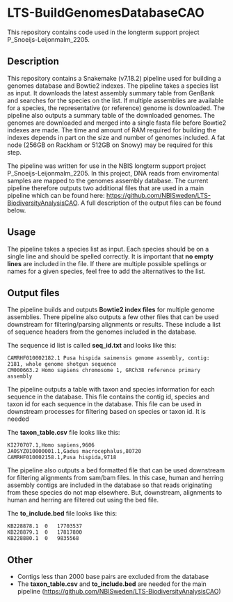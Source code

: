 # LTS-BuildGenomesDatabaseCAO

This repository contains code used in the longterm support project P_Snoeijs-Leijonmalm_2205.

## Description

This repository contains a Snakemake (v7.18.2) pipeline used for building a genomes database and Bowtie2 indexes. The pipeline takes a species list as input. It downloads the latest assembly summary table from GenBank and searches for the species on the list. If multiple assemblies are available for a species, the representative (or reference) genome is downloaded. The pipeline also outputs a summary table of the downloaded genomes. The genomes are downloaded and merged into a single fasta file before Bowtie2 indexes are made. The time and amount of RAM required for building the indexes depends in part on the size and number of genomes included. A fat node (256GB on Rackham or 512GB on Snowy) may be required for this step. 

The pipeline was written for use in the NBIS longterm support project P_Snoeijs-Leijonmalm_2205. In this project, DNA reads from enviromental samples are mapped to the genomes assembly database. The current pipeline therefore outputs two additional files that are used in a main pipeline which can be found here: https://github.com/NBISweden/LTS-BiodiversityAnalysisCAO. A full description of the output files can be found below.

## Usage
The pipeline takes a species list as input. Each species should be on a single line and should be spelled correctly. It is important that **no empty lines** are included in the file. If there are multiple possible spellings or names for a given species, feel free to add the alternatives to the list.

## Output files
The pipeline builds and outputs **Bowtie2 index files** for multiple genome assemblies. There pipeline also outputs a few other files that can be used downstream for filtering/parsing alignments or results. These include a list of sequence headers from the genomes included in the database.

The sequence id list is called **seq_id.txt** and looks like this:
```
CAMRHF010002182.1 Pusa hispida saimensis genome assembly, contig: 2181, whole genome shotgun sequence
CM000663.2 Homo sapiens chromosome 1, GRCh38 reference primary assembly
```

The pipeline outputs a table with taxon and species information for each sequence in the database. This file contains the contig id, species and taxon id for each sequence in the database. This file can be used in downstream processes for filtering based on species or taxon id. It is needed

The **taxon_table.csv** file looks like this: 
```
KI270707.1,Homo sapiens,9606
JAOSYZ010000001.1,Gadus macrocephalus,80720
CAMRHF010002158.1,Pusa hispida,9718
```

The pipeline also outputs a bed formatted file that can be used downstream for filtering alignments from sam/bam files. In this case, human and herring assembly contigs are included in the database so that reads originating from these species do not map elsewhere. But, downstream, alignments to human and herring are filtered out using the bed file.

The **to_include.bed** file looks like this:
```
KB228878.1	0	17703537
KB228879.1	0	17817800
KB228880.1	0	9835568
```

## Other
- Contigs less than 2000 base pairs are excluded from the database
- The **taxon_table.csv** and **to_include.bed** are needed for the main pipeline (https://github.com/NBISweden/LTS-BiodiversityAnalysisCAO) 
